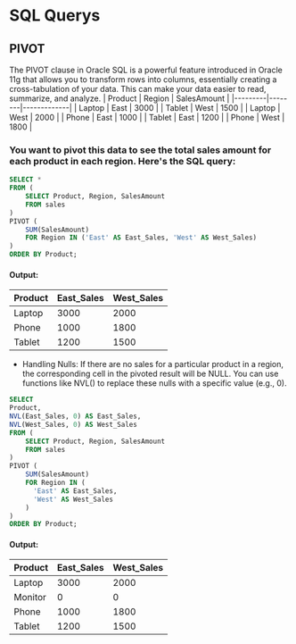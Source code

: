 # SQL Querys
## PIVOT
The PIVOT clause in Oracle SQL is a powerful feature introduced in Oracle 11g that allows you to transform rows into columns, essentially creating a cross-tabulation of your data. This can make your data easier to read, summarize, and analyze.
| Product | Region | SalesAmount |
|---------|--------|-------------|
| Laptop  | East   | 3000        |
| Tablet  | West   | 1500        |
| Laptop  | West   | 2000        |
| Phone   | East   | 1000        |
| Tablet  | East   | 1200        |
| Phone   | West   | 1800        |

### You want to pivot this data to see the total sales amount for each product in each region. Here's the SQL query:
```sql
SELECT *
FROM (
    SELECT Product, Region, SalesAmount
    FROM sales
)
PIVOT (
    SUM(SalesAmount)
    FOR Region IN ('East' AS East_Sales, 'West' AS West_Sales)
)
ORDER BY Product;
```
#### Output:
| Product | East_Sales | West_Sales |
|---------|------------|------------|
| Laptop  | 3000       | 2000       |
| Phone   | 1000       | 1800       |
| Tablet  | 1200       | 1500       |

- Handling Nulls: If there are no sales for a particular product in a region, the corresponding cell in the pivoted result will be NULL. You can use functions like NVL() to replace these nulls with a specific value (e.g., 0).
```sql
SELECT 
Product,
NVL(East_Sales, 0) AS East_Sales,
NVL(West_Sales, 0) AS West_Sales
FROM (
    SELECT Product, Region, SalesAmount
    FROM sales
)
PIVOT (
    SUM(SalesAmount)
    FOR Region IN (
      'East' AS East_Sales,
      'West' AS West_Sales
    )
)
ORDER BY Product;
```
#### Output:
| Product | East_Sales | West_Sales |
|---------|------------|------------|
| Laptop  | 3000       | 2000       |
| Monitor | 0          | 0          |
| Phone   | 1000       | 1800       |
| Tablet  | 1200       | 1500       |

